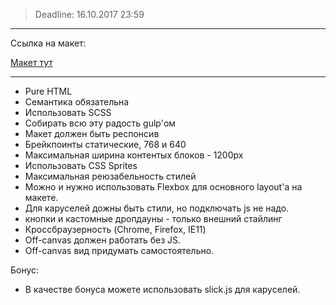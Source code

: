 >Deadline: 
>16.10.2017 23:59

___
Ссылка на макет:

[Макет тут](https://github.com/StanislauZubovich/UXMiniLab/tree/2017-Q3/designs/responsive)
___

- Pure HTML
- Семантика обязательна
- Использовать SCSS
- Собирать всю эту радость gulp'ом
- Макет должен быть респонсив
- Брейкпоинты статические, 768 и 640
- Максимальная ширина контентых блоков - 1200px
- Использовать CSS Sprites
- Максимальная реюзабельность стилей
- Можно и нужно использовать Flexbox для основного layout'а на макете.
- Для каруселей дожны быть стили, но подключать js не надо.
- кнопки и кастомные дропдауны - только внешний стайлинг
- Кроссбраузерность (Chrome, Firefox, IE11)
- Off-canvas должен работать без JS.
- Off-canvas вид придумать самостоятельно.

Бонус:
- В качестве бонуса можете использовать slick.js для каруселей.